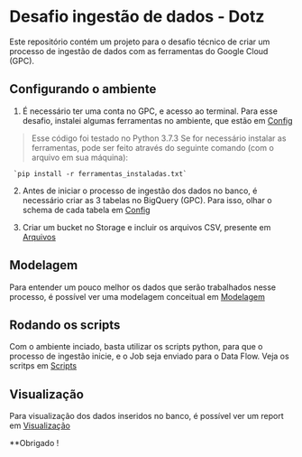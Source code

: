 # Desafio ingestão de dados - Dotz
Este repositório contém um projeto para o desafio técnico de criar um processo de ingestão de dados com as ferramentas do Google Cloud (GPC).

## Configurando o ambiente
  1. É necessário ter uma conta no GPC, e acesso ao terminal.
     Para esse desafio, instalei algumas ferramentas no ambiente, que estão em [Config](https://github.com/brenocezardias/dotz-desafio-dados/tree/main/Config)
  >  Esse código foi testado no Python 3.7.3
     Se for necessário instalar as ferramentas, pode ser feito através do seguinte comando (com o arquivo em sua máquina):
  
     `pip install -r ferramentas_instaladas.txt`
  
  2. Antes de iniciar o processo de ingestão dos dados no banco, é necessário criar as 3 tabelas no BigQuery (GPC). Para isso, olhar o schema de cada tabela em
     [Config](https://github.com/brenocezardias/dotz-desafio-dados/tree/main/Config)
  
  3. Criar um bucket no Storage e incluir os arquivos CSV, presente em [Arquivos](https://github.com/brenocezardias/dotz-desafio-dados/tree/main/Arquivos)
  
## Modelagem
  Para entender um pouco melhor os dados que serão trabalhados nesse processo, é possível ver uma modelagem conceitual em
  [Modelagem]()
  
## Rodando os scripts
  
  Com o ambiente inciado, basta utilizar os scripts python, para que o processo de ingestão inicie, e o Job seja enviado para o Data Flow.
  Veja os scritps em [Scripts]()
  
  
## Visualização
  Para visualização dos dados inseridos no banco, é possível ver um report em [Visualização]()
  
  
  **Obrigado !
